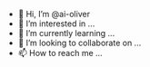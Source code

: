 - 👋 Hi, I’m @ai-oliver
- 👀 I’m interested in ...
- 🌱 I’m currently learning ...
- 💞️ I’m looking to collaborate on ...
- 📫 How to reach me ...

<!---
ai-oliver/ai-oliver is a ✨ special ✨ repository because its `README.md` (this file) appears on your GitHub profile.
You can click the Preview link to take a look at your changes.
--->
